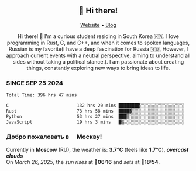 <h2 align="center">👋 Hi there!</h2>
<p align="center">
  <a href="https://urdekcah.ru">Website</a> •
  <a href="https://urdekcah.blog">Blog</a>
</p>

<p align="center">
  Hi there! 👋 I'm a curious student residing in South Korea 🇰🇷. I love programming in Rust, C, and C++, and when it comes to spoken languages, Russian is my favorite(I have a deep fascination for Russia 🇷🇺, However, I approach current events with a neutral perspective, aiming to understand all sides without taking a political stance.). I am passionate about creating things, constantly exploring new ways to bring ideas to life.
</p>

### SINCE SEP 25 2024
<!--START_SECTION:waka-->
<!--LAST_WAKA_UPDATE:2025-03-26 18:31:08-->
```txt
Total Time: 396 hrs 47 mins

C                          132 hrs 20 mins ████████░░░░░░░░░░░░░░░░░   32.44 %
Rust                       73 hrs 58 mins  ████▓░░░░░░░░░░░░░░░░░░░░   18.13 %
Python                     53 hrs 27 mins  ███▒░░░░░░░░░░░░░░░░░░░░░   13.10 %
JavaScript                 19 hrs 3 mins   █▒░░░░░░░░░░░░░░░░░░░░░░░   04.67 %
```
<!--END_SECTION:waka-->

<h3>Добро пожаловать в <img src="https://cdn-icons-png.flaticon.com/512/197/197408.png" width="13"/> Москву!</h3>

<!--START_SECTION:weather:moscow-->
<!--LAST_WEATHER_UPDATE:2025-03-26 18:31:08-->
Currently in **Moscow** (RU), the weather is: **3.7°C** (feels like **1.7°C**), ***overcast clouds***<br/>
On *March 26, 2025*, the *sun rises* at 🌅**06:16** and *sets* at 🌇**18:54**.
<!--END_SECTION:weather-->
